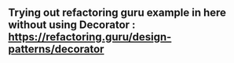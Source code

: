## Trying out refactoring guru example in  here without using Decorator : https://refactoring.guru/design-patterns/decorator
